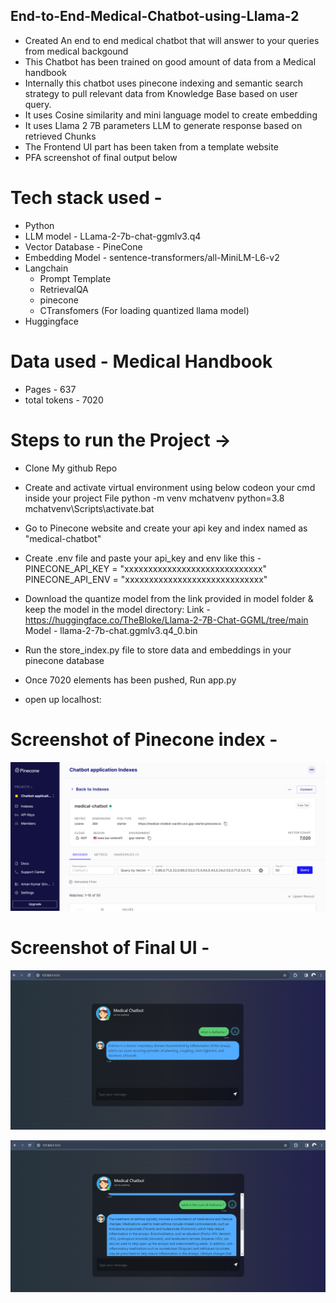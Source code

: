 ## End-to-End-Medical-Chatbot-using-Llama-2
- Created An end to end medical chatbot that will answer to your queries from medical backgound
- This Chatbot has been trained on good amount of data from a Medical handbook
- Internally this chatbot uses pinecone indexing and semantic search strategy to pull relevant data from Knowledge Base based on user query.
- It uses Cosine similarity and mini language model to create embedding
- It uses Llama 2 7B parameters LLM to generate response based on retrieved Chunks
- The Frontend UI part has been taken from a template website
- PFA screenshot of final output below

# Tech stack used -
- Python
- LLM model - LLama-2-7b-chat-ggmlv3.q4
- Vector Database - PineCone
- Embedding Model - sentence-transformers/all-MiniLM-L6-v2
- Langchain
    - Prompt Template
    - RetrievalQA
    - pinecone
    - CTransfomers (For loading quantized llama model)
- Huggingface

# Data used - Medical Handbook
- Pages - 637
- total tokens - 7020


# Steps to run the Project ->
- Clone My github Repo 

- Create and activate virtual environment using below codeon your cmd inside your project File
    python -m venv mchatvenv python=3.8
    mchatvenv\Scripts\activate.bat

- Go to Pinecone website and create your api key and index named as "medical-chatbot"

- Create .env file and paste your api_key and env like this -
    PINECONE_API_KEY = "xxxxxxxxxxxxxxxxxxxxxxxxxxxxx"
    PINECONE_API_ENV = "xxxxxxxxxxxxxxxxxxxxxxxxxxxxx"

- Download the quantize model from the link provided in model folder & keep the model in the model directory: 
    Link - https://huggingface.co/TheBloke/Llama-2-7B-Chat-GGML/tree/main
    Model - llama-2-7b-chat.ggmlv3.q4_0.bin

- Run the store_index.py file to store data and embeddings in your pinecone database

- Once 7020 elements has been pushed, Run app.py

- open up localhost:

# Screenshot of Pinecone index - 
![Alt text](Pinecone.png)

# Screenshot of Final UI - 
![Alt text](chatbot.png)

![Alt text](chatbot2.png)



